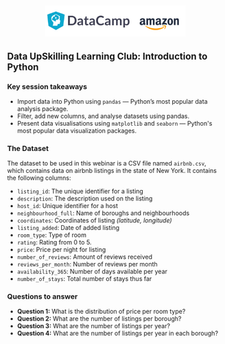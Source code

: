 <p align="center">
<img src="https://github.com/adelnehme/data-upskilling-learning-club/blob/master/assets/datacamp_amazon.png?raw=true" alt = "DataCamp Amazon icon" width="65%">
</p>


## **Data UpSkilling Learning Club: Introduction to Python**


### **Key session takeaways**

* Import data into Python using `pandas` — Python’s most popular data analysis package.
* Filter, add new columns, and analyse datasets using pandas.
* Present data visualisations using `matplotlib` and `seaborn` — Python's most popular data visualization packages.

### **The Dataset**

The dataset to be used in this webinar is a CSV file named `airbnb.csv`, which contains data on airbnb listings in the state of New York. It contains the following columns:

- `listing_id`: The unique identifier for a listing
- `description`: The description used on the listing
- `host_id`: Unique identifier for a host
- `neighbourhood_full`: Name of boroughs and neighbourhoods
- `coordinates`: Coordinates of listing _(latitude, longitude)_
- `listing_added`: Date of added listing
- `room_type`: Type of room 
- `rating`: Rating from 0 to 5.
- `price`: Price per night for listing
- `number_of_reviews`: Amount of reviews received 
- `reviews_per_month`: Number of reviews per month
- `availability_365`: Number of days available per year
- `number_of_stays`: Total number of stays thus far

### **Questions to answer**

- **Question 1:** What is the distribution of price per room type?
- **Question 2:** What are the number of listings per borough?
- **Question 3:** What are the number of listings per year?
- **Question 4:** What are the number of listings per year in each borough?
